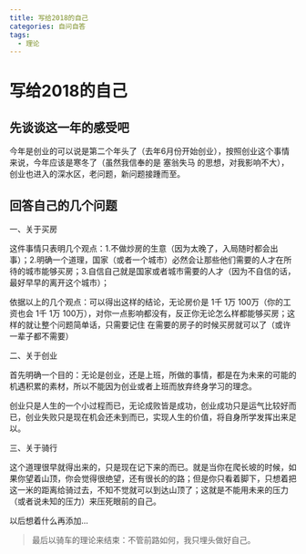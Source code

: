 ```yaml
---
title: 写给2018的自己
categories: 自问自答
tags:
  - 理论
---
```


# 写给2018的自己

## 先谈谈这一年的感受吧

今年是创业的可以说是第二个年头了（去年6月份开始创业），按照创业这个事情来说，今年应该是寒冬了（虽然我信奉的是 塞翁失马 的思想，对我影响不大），创业也进入的深水区，老问题，新问题接踵而至。

## 回答自己的几个问题

一、关于买房

这件事情只表明几个观点：1.不做炒房的生意（因为太晚了，入局随时都会出事）；2.明确一个道理，国家（或者一个城市）必然会让那些他们需要的人才在所待的城市能够买房；3.自信自己就是国家或者城市需要的人才（因为不自信的话，最好早早的离开这个城市）；

依据以上的几个观点：可以得出这样的结论，无论房价是 1千 1万 100万（你的工资也会 1千 1万 100万），对你一点影响都没有，反正你无论怎么样都能够买房；这样的就让整个问题简单话，只需要记住 在需要的房子的时候买房就可以了（或许一辈子都不需要）

二、关于创业

首先明确一个目的：无论是创业，还是上班，所做的事情，都是在为未来的可能的机遇积累的素材，所以不能因为创业或者上班而放弃终身学习的理念。

创业只是人生的一个小过程而已，无论成败皆是成功，创业成功只是运气比较好而已，创业失败只是现在机会还未到而已，实现人生的价值，将自身所学发挥出来足以。

三、关于骑行

这个道理很早就得出来的，只是现在记下来的而已。就是当你在爬长坡的时候，如果你望着山顶，你会觉得很绝望，还有很长的的路；但是你只看着脚下，只想着把这一米的距离给骑过去，不知不觉就可以到达山顶了；这就是不能用未来的压力（或者说未知的压力）来压死眼前的自己。

以后想着什么再添加...

> 最后以骑车的理论来结束：不管前路如何，我只埋头做好自己。